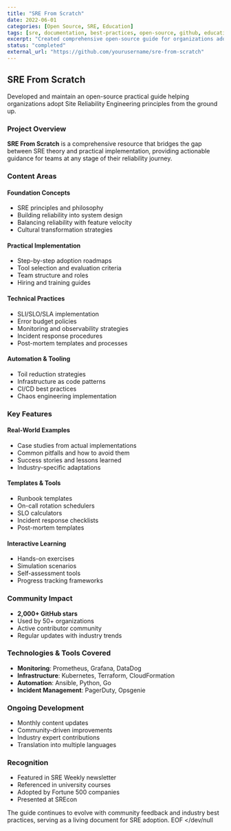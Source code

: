 ```yaml
---
title: "SRE From Scratch"
date: 2022-06-01
categories: [Open Source, SRE, Education]
tags: [sre, documentation, best-practices, open-source, github, education, training]
excerpt: "Created comprehensive open-source guide for organizations adopting SRE principles"
status: "completed"
external_url: "https://github.com/yourusername/sre-from-scratch"
---
```


## SRE From Scratch

Developed and maintain an open-source practical guide helping organizations adopt Site Reliability Engineering principles from the ground up.

### Project Overview

**SRE From Scratch** is a comprehensive resource that bridges the gap between SRE theory and practical implementation, providing actionable guidance for teams at any stage of their reliability journey.

### Content Areas

#### Foundation Concepts
- SRE principles and philosophy
- Building reliability into system design
- Balancing reliability with feature velocity
- Cultural transformation strategies

#### Practical Implementation
- Step-by-step adoption roadmaps
- Tool selection and evaluation criteria
- Team structure and roles
- Hiring and training guides

#### Technical Practices
- SLI/SLO/SLA implementation
- Error budget policies
- Monitoring and observability strategies
- Incident response procedures
- Post-mortem templates and processes

#### Automation & Tooling
- Toil reduction strategies
- Infrastructure as code patterns
- CI/CD best practices
- Chaos engineering implementation

### Key Features

#### Real-World Examples
- Case studies from actual implementations
- Common pitfalls and how to avoid them
- Success stories and lessons learned
- Industry-specific adaptations

#### Templates & Tools
- Runbook templates
- On-call rotation schedulers
- SLO calculators
- Incident response checklists
- Post-mortem templates

#### Interactive Learning
- Hands-on exercises
- Simulation scenarios
- Self-assessment tools
- Progress tracking frameworks

### Community Impact
- **2,000+ GitHub stars**
- Used by 50+ organizations
- Active contributor community
- Regular updates with industry trends

### Technologies & Tools Covered
- **Monitoring**: Prometheus, Grafana, DataDog
- **Infrastructure**: Kubernetes, Terraform, CloudFormation
- **Automation**: Ansible, Python, Go
- **Incident Management**: PagerDuty, Opsgenie

### Ongoing Development
- Monthly content updates
- Community-driven improvements
- Industry expert contributions
- Translation into multiple languages

### Recognition
- Featured in SRE Weekly newsletter
- Referenced in university courses
- Adopted by Fortune 500 companies
- Presented at SREcon

The guide continues to evolve with community feedback and industry best practices, serving as a living document for SRE adoption.
EOF </dev/null
